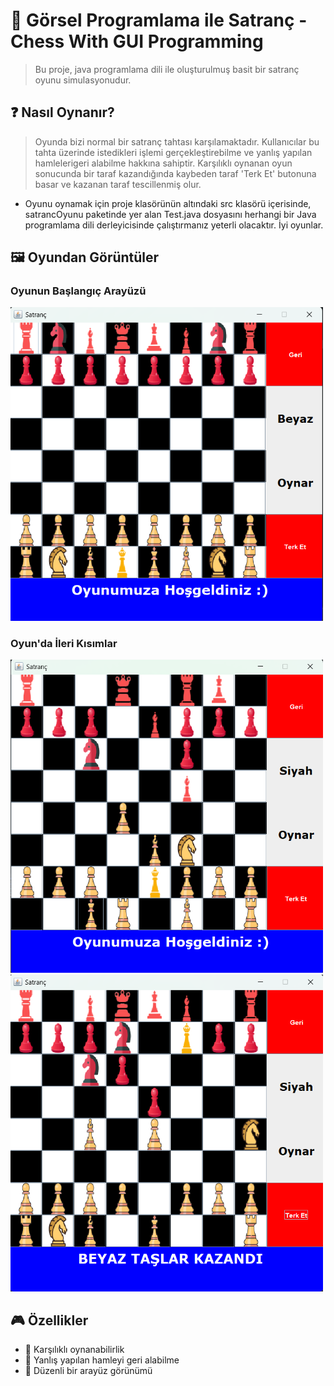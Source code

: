 # 🚀 Görsel Programlama ile Satranç - Chess With GUI Programming

> Bu proje, java programlama dili ile oluşturulmuş basit bir satranç oyunu simulasyonudur.

## ❓ Nasıl Oynanır?
> Oyunda bizi normal bir satranç tahtası karşılamaktadır. Kullanıcılar bu tahta üzerinde istedikleri işlemi gerçekleştirebilme ve yanlış yapılan hamlelerigeri alabilme hakkına sahiptir. Karşılıklı oynanan oyun sonucunda bir taraf kazandığında kaybeden taraf 'Terk Et' butonuna basar ve kazanan taraf tescillenmiş olur.
* Oyunu oynamak için proje klasörünün altındaki src klasörü içerisinde, satrancOyunu paketinde yer alan Test.java dosyasını herhangi bir Java programlama dili derleyicisinde çalıştırmanız yeterli olacaktır. İyi oyunlar.

## 🖼️ Oyundan Görüntüler

### Oyunun Başlangıç Arayüzü
<img src="OyunResimleri/Resim 2.png" width="500" alt="Resim 1 Açıklaması">

### Oyun'da İleri Kısımlar
<img src="OyunResimleri/Resim 1.png" width="500" alt="Resim 2 Açıklaması">
<img src="OyunResimleri/Resim 3.png" width="500" alt="Resim 3 Açıklaması">

## 🎮 Özellikler

- 🔭 Karşılıklı oynanabilirlik
- 📱 Yanlış yapılan hamleyi geri alabilme
- 🎨 Düzenli bir arayüz görünümü
